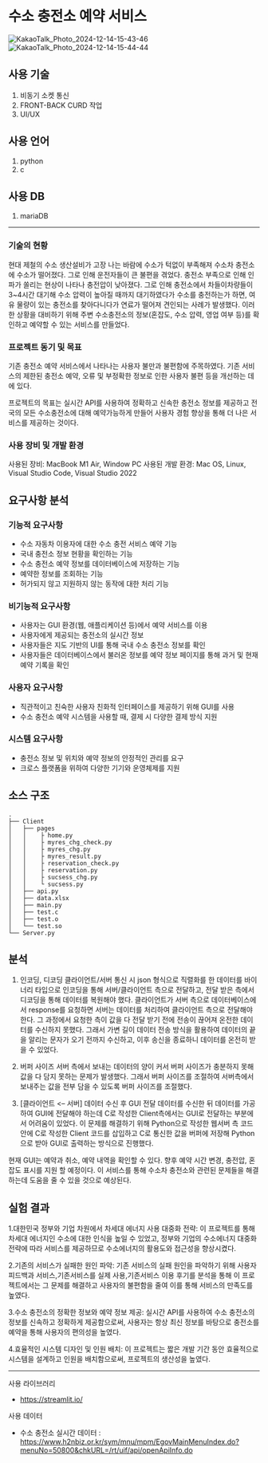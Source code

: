 # 수소 충전소 예약 서비스
![KakaoTalk_Photo_2024-12-14-15-43-46](https://github.com/user-attachments/assets/7c29ef06-d8a9-4982-839f-f1e8625637c9)
![KakaoTalk_Photo_2024-12-14-15-44-44](https://github.com/user-attachments/assets/17babe99-a6ca-41eb-ba56-98cb9d8fdac5)


## 사용 기술
1. 비동기 소켓 통신
2. FRONT-BACK CURD 작업
3. UI/UX

## 사용 언어
1. python
2. c

## 사용 DB
1. mariaDB

---

### 기술의 현황
현대 제철의 수소 생산설비가 고장 나는 바람에 수소가 턱없이 부족해져 수소차 충전소에 수소가 떨어졌다. 그로 인해 운전자들이 큰 불편을 겪었다. 충전소 부족으로 인해 인파가 쏠리는 현상이 나타나 충전압이 낮아졌다. 그로 인해 충전소에서 차들이차량들이 3~4시간 대기해 수소 압력이 높아질 때까지 대기하였다가 수소를 충전하는가 하면, 여유 물량이 있는 충전소를 찾아다니다가 연료가 떨어져 견인되는 사례가 발생했다. 이러한 상황을 대비하기 위해 주변 수소충전소의 정보(혼잡도, 수소 압력, 영업 여부 등)를 확인하고 예약할 수 있는 서비스를 만들었다.

### 프로젝트 동기 및 목표
기존 충전소 예약 서비스에서 나타나는 사용자 불만과 불편함에 주목하였다. 기존 서비스의 제한된 충전소 예약, 오류 및 부정확한 정보로 인한 사용자 불편 등을 개선하는 데에 있다. 

프로젝트의 목표는 실시간 API를 사용하여 정확하고 신속한 충전소 정보를 제공하고 전국의 모든 수소충전소에 대해 예약가능하게 만들어 사용자 경험 향상을 통해 더 나은 서비스를 제공하는 것이다.

### 사용 장비 및 개발 환경

사용된 장비: MacBook M1 Air, Window PC
사용된 개발 환경: Mac OS, Linux, Visual Studio Code, Visual Studio 2022

## 요구사항 분석

### 기능적 요구사항
- 수소 자동차 이용자에 대한 수소 충전 서비스 예약 기능
- 국내 충전소 정보 현황을 확인하는 기능
- 수소 충전소 예약 정보를 데이터베이스에 저장하는 기능
- 예약한 정보를 조회하는 기능
- 허가되지 않고 지원하지 않는 동작에 대한 처리 기능


### 비기능적 요구사항
- 사용자는 GUI 환경(웹, 애플리케이션 등)에서 예약 서비스를 이용
- 사용자에게 제공되는 충전소의 실시간 정보
- 사용자들은 지도 기반의 UI를 통해 국내 수소 충전소 정보를 확인
- 사용자들은 데이터베이스에서 불러온 정보를 예약 정보 페이지를 통해 과거 및 현재 예약 기록을 확인


### 사용자 요구사항
- 직관적이고 친숙한 사용자 친화적 인터페이스를 제공하기 위해 GUI를 사용
- 수소 충전소 예약 시스템을 사용할 때, 결제 시 다양한 결제 방식 지원


### 시스템 요구사항
- 충전소 정보 및 위치와 예약 정보의 안정적인 관리를 요구
- 크로스 플랫폼을 위하여 다양한 기기와 운영체제를 지원

## 소스 구조
```
.
├── Client
│   ├── pages
│   │    ├ home.py
│   │    ├ myres_chg_check.py
│   │    ├ myres_chg.py
│   │    ├ myres_result.py
│   │    ├ reservation_check.py
│   │    ├ reservation.py
│   │    ├ sucsess_chg.py
│   │    └ sucsess.py
│   ├── api.py
│   ├── data.xlsx
│   ├── main.py
│   ├── test.c
│   ├── test.o
│   └── test.so
└── Server.py
```

## 분석
1. 인코딩, 디코딩
클라이언트/서버 통신 시 json 형식으로 직렬화를 한 데이터를 바이너리 타입으로 인코딩을 통해 서버/클라이언트 측으로 전달하고, 전달 받은 측에서 디코딩을 통해 데이터를 복원해야 했다.
클라이언트가 서버 측으로 데이터베이스에서 response를 요청하면 서버는 데이터를 처리하여 클라이언트 측으로 전달해야 한다. 그 과정에서 요청한 측이 값을 다 전달 받기 전에 전송이 끊어져 온전한 데이터를 수신하지 못했다. 그래서 가변 길이 데이터 전송 방식을 활용하여 데이터의 끝을 알리는 문자가 오기 전까지 수신하고, 이후 송신을 종료하니 데이터를 온전히 받을 수 있었다.

2. 버퍼 사이즈
서버 측에서 보내는 데이터의 양이 커서 버퍼 사이즈가 충분하지 못해 값을 다 담지 못하는 문제가 발생했다. 그래서 버퍼 사이즈를 조절하여 서버측에서 보내주는 값을 전부 담을 수 있도록 버퍼 사이즈를 조절했다.

3. [클라이언트 <– 서버] 데이터 수신 후 GUI 전달
데이터를 수신한 뒤 데이터를 가공하여 GUI에 전달해야 하는데 C로 작성한 Client측에서는 GUI로 전달하는 부분에서 어려움이 있었다. 이 문제를 해결하기 위해 Python으로 작성한 웹서버 측 코드 안에 C로 작성한 Client 코드를 삽입하고 C로 통신한 값을 버퍼에 저장해 Python으로 받아 GUI로 출력하는 방식으로 진행했다.

현재 GUI는 예약과 취소, 예약 내역을 확인할 수 있다. 향후 예약 시간 변경, 충전압, 혼잡도 표시를 지원 할 예정이다. 이 서비스를 통해 수소차 충전소와 관련된 문제들을 해결하는데 도움을 줄 수 있을 것으로 예상된다.


## 실험 결과
1.대한민국 정부와 기업 차원에서 차세대 에너지 사용 대중화 전략: 이 프로젝트를 통해 차세대 에너지인 수소에 대한 인식을 높일 수 있었고, 정부와 기업의 수소에너지 대중화 전략에 따라 서비스를 제공하므로 수소에너지의 활용도와 접근성을 향상시켰다.

2.기존의 서비스가 실패한 원인 파악: 기존 서비스의 실패 원인을 파악하기 위해 사용자 피드백과 서비스,기존서비스를 실제 사용,기존서비스 이용 후기를 분석을 통해 이 프로젝트에서는 그 문제를 해결하고 사용자의 불편함을 줄여 이를 통해 서비스의 만족도를 높였다.

3.수소 충전소의 정확한 정보와 예약 정보 제공: 실시간 API를 사용하여 수소 충전소의 정보를 신속하고 정확하게 제공함으로써, 사용자는 항상 최신 정보를 바탕으로 충전소를 예약을 통해 사용자의 편의성을 높였다.

4.효율적인 시스템 디자인 및 인원 배치: 이 프로젝트는 짧은 개발 기간 동안 효율적으로 시스템을 설계하고 인원을 배치함으로써, 프로젝트의 생산성을 높였다.





---

사용 라이브러리 
- https://streamlit.io/

사용 데이터
- 수소 충전소 실시간 데이터 : https://www.h2nbiz.or.kr/sym/mnu/mpm/EgovMainMenuIndex.do?menuNo=50800&chkURL=/rt/uif/api/openApiInfo.do
